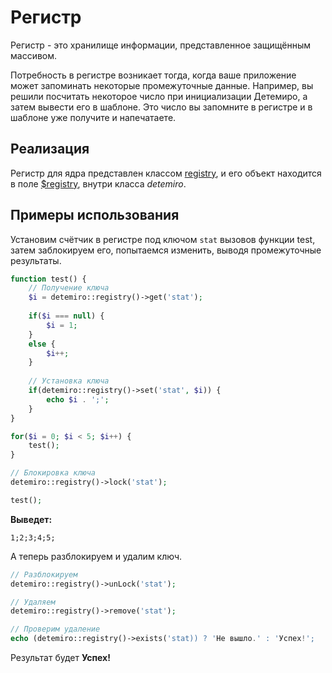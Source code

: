 ﻿# Регистр

Регистр - это хранилище информации, представленное защищённым массивом.
 
Потребность в регистре возникает тогда, когда ваше приложение может запоминать некоторые промежуточные данные. Например, вы решили посчитать некоторое число при инициализации Детемиро,  а затем вывести его в шаблоне. Это число вы запомните в регистре и в шаблоне уже получите и напечатаете.

## <a name="realisation"></a>Реализация
Регистр для ядра представлен классом [registry](https://docs.detemiro.org/api/classes/detemiro.registry.html), 
и его объект находится в поле [$registry](https://docs.detemiro.org/api/classes/detemiro.html#property_registry), внутри класса *detemiro*.

## <a name="examples"></a>Примеры использования
Установим счётчик в регистре под ключом `stat` вызовов функции test, затем заблокируем его, попытаемся изменить, выводя промежуточные результаты.

~~~~php
function test() {
    // Получение ключа
    $i = detemiro::registry()->get('stat');
    
    if($i === null) {
        $i = 1;
    }
    else {
        $i++;
    }
    
    // Установка ключа
    if(detemiro::registry()->set('stat', $i)) {
        echo $i . ';';
    }
}

for($i = 0; $i < 5; $i++) {
    test();
}

// Блокировка ключа
detemiro::registry()->lock('stat');

test();
~~~~

**Выведет:**

~~~~
1;2;3;4;5;
~~~~

А теперь разблокируем и удалим ключ.

~~~~php
// Разблокируем
detemiro::registry()->unLock('stat');

// Удаляем
detemiro::registry()->remove('stat');

// Проверим удаление
echo (detemiro::registry()->exists('stat)) ? 'Не вышло.' : 'Успех!';
~~~~

Результат будет **Успех!**